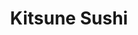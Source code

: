 ---
layout: place
title: "Kitsune Sushi"
permalink: /florida/clearwater/kitsune-sushi.html
stateAbbr: FL
stateName: Florida
cityName: Clearwater
place_id: ChIJKZCi7DDlwogRIJWQpQbYcns
photos:
  - name: >-
      places/ChIJKZCi7DDlwogRIJWQpQbYcns/photos/AeeoHcKjgbt49JfU2o9xfY-5aST08aBmAHtsuS-N0zTZT-plQ2au8VN_8poWJ71qrNVodpRRTg9rxBeDVwVKTzAg77vHosnSr5JL23X7TlWMOx39151Fbd-kBDNIh2-rxQe3RTSM0k4vClBK-eefw2oBB4oX4ckEDzclb2fGO5PotLhOeHuv2dY94n_cr9WmVprdGR0DNT1Z45yCSPq5IWpzs222HsPuN9GHcTaTYi3CFGCc14cWVPCQOJPkc3fW74VU56ExLn0rBZcrXomolFGZINMqPkXV4OVuATcGof_pHXBLhQ
    widthPx: 1038
    heightPx: 852
    authorAttributions:
      - displayName: Kitsune Sushi
        uri: https://maps.google.com/maps/contrib/110533991343745753416
        photoUri: >-
          https://lh3.googleusercontent.com/a-/ALV-UjURi4E6oWf6RRcUsy3Dt9N0Lgh7oxHeC7RRaDqPmUILWwzgenE=s100-p-k-no-mo
    flagContentUri: >-
      https://www.google.com/local/imagery/report/?cb_client=maps_api_places.places_api&image_key=!1e10!2sAF1QipN_yzBy1SObJqOxc4W_sAGVGlixHjeH8AXhrmH-&hl=en-US
    googleMapsUri: >-
      https://www.google.com/maps/place//data=!3m4!1e2!3m2!1sAF1QipN_yzBy1SObJqOxc4W_sAGVGlixHjeH8AXhrmH-!2e10!4m2!3m1!1s0x88c2e530eca29029:0x7b72d806a5909520
  - name: >-
      places/ChIJKZCi7DDlwogRIJWQpQbYcns/photos/AeeoHcLfeFM9izqgvlBQJZHbKUCg7_tjiP8VBs6jtZOSoyzIGgo_FHE-D_MGsV-NgJCTwDlzrgrHdIdejq3hCmYxJBIbXRyQSTTFqBzMSspmSH_k4WRo8-1LbNAJ-dQpE5JGSPPom0hyPfql0Qygz42P7A1g2tBNNEIwkSi4IQ88m6u_6aUzCOkpZePzTsw5eGOGUMbx37c7gVG86ACKK567HpySBzAmpvtru5cSQkEya8B36f3jtfG5ilvEHSuTJTSOKv1yUGJprUlvGYP0pPcupVBel340BJyLUNs96kgNDc-u6A
    widthPx: 3024
    heightPx: 4032
    authorAttributions:
      - displayName: Kitsune Sushi
        uri: https://maps.google.com/maps/contrib/110533991343745753416
        photoUri: >-
          https://lh3.googleusercontent.com/a-/ALV-UjURi4E6oWf6RRcUsy3Dt9N0Lgh7oxHeC7RRaDqPmUILWwzgenE=s100-p-k-no-mo
    flagContentUri: >-
      https://www.google.com/local/imagery/report/?cb_client=maps_api_places.places_api&image_key=!1e10!2sAF1QipPahzdtK7HQ-XaqHI64c0RRaN8tMnM41N9qBwrT&hl=en-US
    googleMapsUri: >-
      https://www.google.com/maps/place//data=!3m4!1e2!3m2!1sAF1QipPahzdtK7HQ-XaqHI64c0RRaN8tMnM41N9qBwrT!2e10!4m2!3m1!1s0x88c2e530eca29029:0x7b72d806a5909520
  - name: >-
      places/ChIJKZCi7DDlwogRIJWQpQbYcns/photos/AeeoHcKTUafWgQfAbn2Ol-dC195G4wMKqbY6FGJX9r8AeoP9DR9gsYZl7gD6XsItNzQLM4V96nOAIWj3opROEhjuvemuaVIrcryc1KPaeqpJuaa5DdczNFelvO_4MTcUq3Q7XKhWzzcsLU7K3cUKJQcWKog6t36d955bAGI5AwKF53HgpGZbTnl4dnAEwp3fs1ePSV9CprI33qR_vRuoX_Q_txNS2GyXzrdYwq0A0btlBZIhQX7U1uZ6br-D_ufpllvKY6MmQta4xGVgiArZClhHqyenpo4tb_7Tlo5v-E6KXEOphw
    widthPx: 4032
    heightPx: 3024
    authorAttributions:
      - displayName: Kitsune Sushi
        uri: https://maps.google.com/maps/contrib/110533991343745753416
        photoUri: >-
          https://lh3.googleusercontent.com/a-/ALV-UjURi4E6oWf6RRcUsy3Dt9N0Lgh7oxHeC7RRaDqPmUILWwzgenE=s100-p-k-no-mo
    flagContentUri: >-
      https://www.google.com/local/imagery/report/?cb_client=maps_api_places.places_api&image_key=!1e10!2sAF1QipNFwRXXjrI-YSH2nPvIJVuHxAiqJ9PvfZqV4YcH&hl=en-US
    googleMapsUri: >-
      https://www.google.com/maps/place//data=!3m4!1e2!3m2!1sAF1QipNFwRXXjrI-YSH2nPvIJVuHxAiqJ9PvfZqV4YcH!2e10!4m2!3m1!1s0x88c2e530eca29029:0x7b72d806a5909520
  - name: >-
      places/ChIJKZCi7DDlwogRIJWQpQbYcns/photos/AeeoHcJsT6aRL7OUdrvFkHqSg-mRs8mJDaP9DnCz5UtkSuzvcYJJugbvKw1E-o-GOI4Z56HmuWrXAG_ye9fLX00DStQ6zNPF_zDofSjYpm5iFulfd1wBfNqFeo_OAjt7Id3lvK0YWTYNJ08S1lZiqCPd1a9T5p8TmCyx_2dE7QfGQAy3PmdKir7I3ZzD4Hqqakgq_qveoETIxThNigqhCUgoEMN5KpjGCKrB8Rcb_8uzvOd4lyQ3WVxlpwbTHyjBxaJ1Z0cN15a_3hp0W4ZICu-pY51_U-jDFD72YRvPY10LAup11A1LMRnUQoSZ01WY9RCm88693zD206zl08_0Z6HMt7q10femrYRSd6TLgiFldf--zkTjvCmaBEkSj5ObTOtBdWNDvzDm8jxbdSZI6HSJ74CgXrJsF6TsTRb4Leg8QxZ0Y8Dg
    widthPx: 4000
    heightPx: 2252
    authorAttributions:
      - displayName: Jdpham
        uri: https://maps.google.com/maps/contrib/107689672275225870318
        photoUri: >-
          https://lh3.googleusercontent.com/a-/ALV-UjWKjQPEL46gc94rQ0L8-c27VUI0NTs0CDXwWXCaJfXQKmDm36kG=s100-p-k-no-mo
    flagContentUri: >-
      https://www.google.com/local/imagery/report/?cb_client=maps_api_places.places_api&image_key=!1e10!2sCIHM0ogKEICAgID72KeC9wE&hl=en-US
    googleMapsUri: >-
      https://www.google.com/maps/place//data=!3m4!1e2!3m2!1sCIHM0ogKEICAgID72KeC9wE!2e10!4m2!3m1!1s0x88c2e530eca29029:0x7b72d806a5909520
  - name: >-
      places/ChIJKZCi7DDlwogRIJWQpQbYcns/photos/AeeoHcKhKnPcAC0MB9PfcsxpNAmsqxws2ma0bCxo33aKpWod0pSLWmwTK8eeYdO6S2MaS9HcPa-oRxz8AE16s_nNe1h704dtiIE2sTvMxSG_HmC-oAQi_LVrTcwkXVBLH0zT5pqVuu6zR8A0pMd-7PGG7EYcMr4BTnoDQw1S10ce9Hef68KAzjA6FZdXVYIY_tRzAJUK7xMhrUZcJBGabdfLzlEiz1oP4h1o2hSJG914Yy5AW4WkrGpsviMmD0mP_6MR9HR2bJE3CmY_Muy97U0cW7utjP-MGZJxqIVBB2hx9aw9p8RfrPlYEf0FjgwNkhPsM8pu7iBmTuUP30UE4S9FRg7yXSySLNKlMn-5OnU0Ld-J8pYJGFkqggYBA-OC9-oUnb_GtppHgc_hK2j3kK79o0cYL4lEv6Sf_mM2AXDGHSIHdXm2K_8ADC-JSLeuqLdD
    widthPx: 4080
    heightPx: 3072
    authorAttributions:
      - displayName: Kevan Sheridan
        uri: https://maps.google.com/maps/contrib/100867641100840652570
        photoUri: >-
          https://lh3.googleusercontent.com/a-/ALV-UjXspHNWPKPYCB_6RioZ5B0Vw3Vs6yaKwGbpWHApyCzfbDFvT4Ak2A=s100-p-k-no-mo
    flagContentUri: >-
      https://www.google.com/local/imagery/report/?cb_client=maps_api_places.places_api&image_key=!1e10!2sCIABIhADydERai_kMGfYEaMAAdcQ&hl=en-US
    googleMapsUri: >-
      https://www.google.com/maps/place//data=!3m4!1e2!3m2!1sCIABIhADydERai_kMGfYEaMAAdcQ!2e10!4m2!3m1!1s0x88c2e530eca29029:0x7b72d806a5909520
  - name: >-
      places/ChIJKZCi7DDlwogRIJWQpQbYcns/photos/AeeoHcKi5oql2zHAjh9cZgiEyuVQHaOswUNQy7Tiwpb2j5dSC6XS-VljOn4GalFyzhlMwjWr0z_sW3MOrwwotCWQAmBmITmQhbZRlOoVnnaPRMoD56gDZlCa_Zm_2eiVoY3_VOstgYH-z9OkHk8G5XAylwhzcNhtChntSfpsu5EnkyxU2lDJEoRyEtzeOqPbeVic4mACYOxrIEnKMatJGXQGKRDiV5-qRI71tRtm_mLLtLn87u4M_RB2-YpLAUXD-bEFTFXjSTYvPtnTCjskXa5FI1YHak1puuSmzPd2F7jbIPj-HGpICrbID7Bdi6WZy_EqUAHOa_Y-h0TJFefubX3leZDT4DmR6LfSpMIztJeyf93snl5820Zr8KSlB9h-_0AyxyAyTrNCJRdJfrDxkUWMiWjPqil2PPjKsPG0B_hp4KtNoIg
    widthPx: 4000
    heightPx: 3000
    authorAttributions:
      - displayName: Josh Diamond
        uri: https://maps.google.com/maps/contrib/114706515204622210396
        photoUri: >-
          https://lh3.googleusercontent.com/a/ACg8ocJ8wyztkw7OdGcxSIU9fEz-U3frEwC3c8d_a8t6HBvebUCXrA=s100-p-k-no-mo
    flagContentUri: >-
      https://www.google.com/local/imagery/report/?cb_client=maps_api_places.places_api&image_key=!1e10!2sCIHM0ogKEICAgIDzxLGtugE&hl=en-US
    googleMapsUri: >-
      https://www.google.com/maps/place//data=!3m4!1e2!3m2!1sCIHM0ogKEICAgIDzxLGtugE!2e10!4m2!3m1!1s0x88c2e530eca29029:0x7b72d806a5909520
  - name: >-
      places/ChIJKZCi7DDlwogRIJWQpQbYcns/photos/AeeoHcJjgfpLOdH8WkPw96f0WIa6uwcC2UP5nJJexlGleQieuYo4gRTNKD0LdeTnouaAho2MatrolQIwK0YeHZ_2NvzY0KMSvpTc5R6oACIRljXCZg4gKv3Kcbf1ezAItnP2gtI6YYHIlePLelOqhvEqH9FX-drE1USyXYejPDdVawLPvpfRh0_GgIEXWnOrctnbxaurP70r_Rtii9FGpQ-ZODfJY5X_n67vnyZLxniErEshBcoVvSWT3_6qBFqZO334RD6xddr923fucutZOiimhTkwMJDKzn_rpWb2L5E8MmAenw
    widthPx: 1440
    heightPx: 1080
    authorAttributions:
      - displayName: Kitsune Sushi
        uri: https://maps.google.com/maps/contrib/110533991343745753416
        photoUri: >-
          https://lh3.googleusercontent.com/a-/ALV-UjURi4E6oWf6RRcUsy3Dt9N0Lgh7oxHeC7RRaDqPmUILWwzgenE=s100-p-k-no-mo
    flagContentUri: >-
      https://www.google.com/local/imagery/report/?cb_client=maps_api_places.places_api&image_key=!1e10!2sAF1QipNTyNlQ8dYDNb1ZTiAd_1INRWBguVSvghZnUySb&hl=en-US
    googleMapsUri: >-
      https://www.google.com/maps/place//data=!3m4!1e2!3m2!1sAF1QipNTyNlQ8dYDNb1ZTiAd_1INRWBguVSvghZnUySb!2e10!4m2!3m1!1s0x88c2e530eca29029:0x7b72d806a5909520
  - name: >-
      places/ChIJKZCi7DDlwogRIJWQpQbYcns/photos/AeeoHcIfbzJauPc3TQj83YNNqn16qCXRulOSTDVFhMyVO989rxNMvvls0aCP58wQ5U5r-XLb0SEKrlaG2SzqmrCWoeZYyZHyY4u9GpYUnJL8A2LFF6tzsHOv-y_vw31LUgdX_PGx16bgZUYapuaOH6G_7NNazeDNHSKNH5UQeLWyFd1yFFOYW8uR1zxiliqNLt-wSGJc9Le1DCS-NoxRGbObLtwZsfxPCdyn6elmniimT8QzO2XoQCR2jbtthyeoPzEKBjJLh8f3Pt5klT4BsF1L8C267ixqWfIhOiVOqgf1Lf_umhDTAA7lcvIEphzxeB-V76B74P1jlM8Q_6W6p2qgRLjt8qGjpkH5yY_pgi1C1AM-s8RqjkrIR2AtGF4H53AfzE8caufDCyCYr3BfuzChVGKoNI3ZrxxTWaeBlcGXoGYxa8-j
    widthPx: 4000
    heightPx: 3000
    authorAttributions:
      - displayName: Hector Lucca
        uri: https://maps.google.com/maps/contrib/104753784770423990781
        photoUri: >-
          https://lh3.googleusercontent.com/a/ACg8ocJ1sD20ZGa6ZK7XILVoso2EznQ6DbjUixq5NKQ_Z6amdJs9Nw=s100-p-k-no-mo
    flagContentUri: >-
      https://www.google.com/local/imagery/report/?cb_client=maps_api_places.places_api&image_key=!1e10!2sCIHM0ogKEICAgIDLudC2wgE&hl=en-US
    googleMapsUri: >-
      https://www.google.com/maps/place//data=!3m4!1e2!3m2!1sCIHM0ogKEICAgIDLudC2wgE!2e10!4m2!3m1!1s0x88c2e530eca29029:0x7b72d806a5909520
  - name: >-
      places/ChIJKZCi7DDlwogRIJWQpQbYcns/photos/AeeoHcLTNI3c3AerADzOxkm8gJIMBp-CKFs1kUHIbuRHVA6U6TA9Lf9frd9s1ZJJR7MTkwrmglZBFTuATSarr68tyVjUIXseOlyP3dfti-442vHfZJ1NUPVtk8GGs0E4l4XfMnUlh_R_yBtZ5uN_6Ro5L9RYG6xgyS65-bmK3fq7N-KaIiDxXxpMQmgo9sBBU0URHPj_-9FFO5Ru9vHv7YG_T7MZ0vi3YiXUxeKqEpqvM9PSNRGbJ64DDRM9czmKmeWJjddBZjwT_g0GX43DE0GjS46cMmP1dFzJOcKFPUohfPzL6xO9Lk-ObiNyRQabY-d2aT4_eyjY7KAkwF3desQWWOQMiXUR8LDi2fPNN93a-5KN0TttiNbZWZdNDmV8dOz61elpr43UcTxN277XR3essz9pquJ1x-m04GBINpSsbEWgVXA7
    widthPx: 4032
    heightPx: 2268
    authorAttributions:
      - displayName: D Demi
        uri: https://maps.google.com/maps/contrib/101124498568789340048
        photoUri: >-
          https://lh3.googleusercontent.com/a/ACg8ocLmNaa2PSaSwhu_PP2RvOoMjK43OkXhujD6YXYBKwnI_kYE4A=s100-p-k-no-mo
    flagContentUri: >-
      https://www.google.com/local/imagery/report/?cb_client=maps_api_places.places_api&image_key=!1e10!2sCIHM0ogKEICAgICz0crZrgE&hl=en-US
    googleMapsUri: >-
      https://www.google.com/maps/place//data=!3m4!1e2!3m2!1sCIHM0ogKEICAgICz0crZrgE!2e10!4m2!3m1!1s0x88c2e530eca29029:0x7b72d806a5909520
  - name: >-
      places/ChIJKZCi7DDlwogRIJWQpQbYcns/photos/AeeoHcKTWWb18PWdCS43rKq1DW2d0GkpfkxWMiJXpSVpm4Y8JCsHko5IuNYjX1gM1OmYPXGfkQf6CT9Yb_XzMkJqVRB_V7jW5rXPUOrUetzmhV_rJMZr2-pCJi8ULDcn1-PQIGMR1jsskjHbObZ0__eiSJjjXGRizdPbciPU9C8dOb1w9gXeqO0mKXqGmMTcE3X06vEjJA95-zOgL2cQL-TUQiUZbq9R7eOE3cT4BA46JuiT0u4qL2OE6kYAa4JaXVqK7kmgx0oh3qbBdBy6Njq_pLGjXjMyjEAyRPR_YmBd7YfZN_e8DZdBMLuwa4Xq78Do6pUtLKRK_EvxXjbOFuFIWq1L7ycHfPpfhKW4XMWqcwXXKsL2xU69p6SZMyOnTn-ntfvcn8E4NuTWSLVRoGnwbESdI9WffPEtiADmTU8Y55PHlbY
    widthPx: 3600
    heightPx: 4800
    authorAttributions:
      - displayName: MiNA
        uri: https://maps.google.com/maps/contrib/103701504225745497748
        photoUri: >-
          https://lh3.googleusercontent.com/a/ACg8ocLbzVNEpTbnahiWK93aCtY8jrnzqq3G2gm6M4t9m85eqHQf9g=s100-p-k-no-mo
    flagContentUri: >-
      https://www.google.com/local/imagery/report/?cb_client=maps_api_places.places_api&image_key=!1e10!2sCIHM0ogKEICAgMCAzarJxwE&hl=en-US
    googleMapsUri: >-
      https://www.google.com/maps/place//data=!3m4!1e2!3m2!1sCIHM0ogKEICAgMCAzarJxwE!2e10!4m2!3m1!1s0x88c2e530eca29029:0x7b72d806a5909520
address: 2659 Roosevelt Blvd unit 101, Clearwater, FL 33760, USA
street: 2659 Roosevelt Blvd unit 101
city: Clearwater
state: FL
zip: '33760'
country: USA
neighborhood: null
latitude: '27.915052'
longitude: '-82.727889'
accessibility_options:
  wheelchairAccessibleParking: true
  wheelchairAccessibleEntrance: true
  wheelchairAccessibleRestroom: true
  wheelchairAccessibleSeating: true
business_status: OPERATIONAL
name: Kitsune Sushi
google_maps_links:
  directionsUri: >-
    https://www.google.com/maps/dir//''/data=!4m7!4m6!1m1!4e2!1m2!1m1!1s0x88c2e530eca29029:0x7b72d806a5909520!3e0
  placeUri: https://maps.google.com/?cid=8895409737069270304
  writeAReviewUri: >-
    https://www.google.com/maps/place//data=!4m3!3m2!1s0x88c2e530eca29029:0x7b72d806a5909520!12e1
  reviewsUri: >-
    https://www.google.com/maps/place//data=!4m4!3m3!1s0x88c2e530eca29029:0x7b72d806a5909520!9m1!1b1
  photosUri: >-
    https://www.google.com/maps/place//data=!4m3!3m2!1s0x88c2e530eca29029:0x7b72d806a5909520!10e5
primary_type: Sushi Restaurant
opening_hours:
  regular: null
  current: null
secondary_opening_hours:
  regular:
    weekdayDescriptions: null
    type: null
  current:
    weekdayDescriptions: null
    type: null
phone: (727) 238-8258
price_level: null
price_range: $20 &ndash; $30
rating: '4.8'
rating_count: 248
website: http://kitsunesushiclearwater.com/
description: null
reviews:
  - name: >-
      places/ChIJKZCi7DDlwogRIJWQpQbYcns/reviews/ChdDSUhNMG9nS0VJQ0FnTURneXIteWlnRRAB
    relativePublishTimeDescription: a month ago
    rating: 5
    text:
      text: >-
        WOW!

        Great decor, atmosphere and vibes.

        Very friendly staff everything was fresh and delicious, not a super long
        wait to be sat and served.

        It really was great, everything was enjoyable. My fiancee and her son
        are picky eaters so they are reluctant to try new places but they both
        loved it! We will all definitely be back.
      languageCode: en
    originalText:
      text: >-
        WOW!

        Great decor, atmosphere and vibes.

        Very friendly staff everything was fresh and delicious, not a super long
        wait to be sat and served.

        It really was great, everything was enjoyable. My fiancee and her son
        are picky eaters so they are reluctant to try new places but they both
        loved it! We will all definitely be back.
      languageCode: en
    authorAttribution:
      displayName: Yader G Sequeira
      uri: https://www.google.com/maps/contrib/114646538624808082584/reviews
      photoUri: >-
        https://lh3.googleusercontent.com/a-/ALV-UjUY0hVbhsxKzkTATcRMG3olSCgNzvdFN0A9_eCa9EuADb_MkUhXww=s128-c0x00000000-cc-rp-mo-ba6
    publishTime: '2025-02-24T04:31:33.380451Z'
    flagContentUri: >-
      https://www.google.com/local/review/rap/report?postId=ChdDSUhNMG9nS0VJQ0FnTURneXIteWlnRRAB&d=17924085&t=1
    googleMapsUri: >-
      https://www.google.com/maps/reviews/data=!4m6!14m5!1m4!2m3!1sChdDSUhNMG9nS0VJQ0FnTURneXIteWlnRRAB!2m1!1s0x88c2e530eca29029:0x7b72d806a5909520
  - name: >-
      places/ChIJKZCi7DDlwogRIJWQpQbYcns/reviews/ChZDSUhNMG9nS0VJQ0FnSUNfNFBYU0ZREAE
    relativePublishTimeDescription: 3 months ago
    rating: 4
    text:
      text: >-
        We went on a Saturday at 3:30 pm our experience is as follows,


        Atmosphere: bright, modern, comfy booths


        Price: I posted a picture of the receipt for you to judge the price, I
        think it was fairly priced because it was so good and creative!!


        Service: 4/5 they were good and friendly :)


        Food: very Americanized in the best way. This place has the most diverse
        rolls and so many options. Good portions and ratio. The pork bao was
        good although a little shy on portions.


        Will be coming back to try noodles!!
      languageCode: en
    originalText:
      text: >-
        We went on a Saturday at 3:30 pm our experience is as follows,


        Atmosphere: bright, modern, comfy booths


        Price: I posted a picture of the receipt for you to judge the price, I
        think it was fairly priced because it was so good and creative!!


        Service: 4/5 they were good and friendly :)


        Food: very Americanized in the best way. This place has the most diverse
        rolls and so many options. Good portions and ratio. The pork bao was
        good although a little shy on portions.


        Will be coming back to try noodles!!
      languageCode: en
    authorAttribution:
      displayName: Ally
      uri: https://www.google.com/maps/contrib/106511003158418354110/reviews
      photoUri: >-
        https://lh3.googleusercontent.com/a/ACg8ocLEZtz5aFlBEk8bhdA9P3poQhQhg_9wEnsrmBs8Pc89vYXq4w=s128-c0x00000000-cc-rp-mo-ba4
    publishTime: '2025-01-11T22:47:03.213142Z'
    flagContentUri: >-
      https://www.google.com/local/review/rap/report?postId=ChZDSUhNMG9nS0VJQ0FnSUNfNFBYU0ZREAE&d=17924085&t=1
    googleMapsUri: >-
      https://www.google.com/maps/reviews/data=!4m6!14m5!1m4!2m3!1sChZDSUhNMG9nS0VJQ0FnSUNfNFBYU0ZREAE!2m1!1s0x88c2e530eca29029:0x7b72d806a5909520
  - name: >-
      places/ChIJKZCi7DDlwogRIJWQpQbYcns/reviews/ChdDSUhNMG9nS0VJQ0FnTUNBemFySnV3RRAB
    relativePublishTimeDescription: 2 months ago
    rating: 5
    text:
      text: >-
        Love it here. Been coming since 2024. Consistent, cannot complain about
        the ambiance, service and menu! The service is great when you dine in
        and when you place to go orders. Well packaged and not stingy with
        portions and sides. Our favorite go to is the spicy miso ramen, yellow
        tail sashimi and the US 19 roll.Btw you can substitute ingredients, we
        always order sushi without cream cheese and they offer gluten free soy
        sauce and in general, they cater to people with allergies as well. We
        always make room for dessert too, love the fried ice cream and we tried
        all flavors.


        Kitsune is so clean and definitely great place for families, date nights
        and they play great music. We always leave full and extremely satisfied.
        Thank you!!!
      languageCode: en
    originalText:
      text: >-
        Love it here. Been coming since 2024. Consistent, cannot complain about
        the ambiance, service and menu! The service is great when you dine in
        and when you place to go orders. Well packaged and not stingy with
        portions and sides. Our favorite go to is the spicy miso ramen, yellow
        tail sashimi and the US 19 roll.Btw you can substitute ingredients, we
        always order sushi without cream cheese and they offer gluten free soy
        sauce and in general, they cater to people with allergies as well. We
        always make room for dessert too, love the fried ice cream and we tried
        all flavors.


        Kitsune is so clean and definitely great place for families, date nights
        and they play great music. We always leave full and extremely satisfied.
        Thank you!!!
      languageCode: en
    authorAttribution:
      displayName: MiNA
      uri: https://www.google.com/maps/contrib/103701504225745497748/reviews
      photoUri: >-
        https://lh3.googleusercontent.com/a/ACg8ocLbzVNEpTbnahiWK93aCtY8jrnzqq3G2gm6M4t9m85eqHQf9g=s128-c0x00000000-cc-rp-mo-ba3
    publishTime: '2025-02-03T07:00:03.421353Z'
    flagContentUri: >-
      https://www.google.com/local/review/rap/report?postId=ChdDSUhNMG9nS0VJQ0FnTUNBemFySnV3RRAB&d=17924085&t=1
    googleMapsUri: >-
      https://www.google.com/maps/reviews/data=!4m6!14m5!1m4!2m3!1sChdDSUhNMG9nS0VJQ0FnTUNBemFySnV3RRAB!2m1!1s0x88c2e530eca29029:0x7b72d806a5909520
  - name: >-
      places/ChIJKZCi7DDlwogRIJWQpQbYcns/reviews/ChdDSUhNMG9nS0VJQ0FnSURfMHVqamd3RRAB
    relativePublishTimeDescription: 2 months ago
    rating: 5
    text:
      text: >-
        Better than expected. knew this would be good but didn't expect such
        great interior design and multiple kitsunes. The mural because the sushi
        makers seems beautiful. They have beautiful art and decor on the inside.

        I had sashimi which was very good 👍as well as the salad my partner did
        not desire and the clear soup both were delicious; and a pork katsu. For
        me personally it was a bit too thin and crunchy but that's just me.

        My partner on the other hand has a spicy tonkatsu ramen with pork belly
        and he really liked it. To the point I was not able to capture before he
        dove into his meal.


        Will come back to try the other options as they also have hibachi,
        rolls, udon and various other sides and starters I would like to try


        The miso was the only thing not up to par from previous experiences. Not
        enough tofu.
      languageCode: en
    originalText:
      text: >-
        Better than expected. knew this would be good but didn't expect such
        great interior design and multiple kitsunes. The mural because the sushi
        makers seems beautiful. They have beautiful art and decor on the inside.

        I had sashimi which was very good 👍as well as the salad my partner did
        not desire and the clear soup both were delicious; and a pork katsu. For
        me personally it was a bit too thin and crunchy but that's just me.

        My partner on the other hand has a spicy tonkatsu ramen with pork belly
        and he really liked it. To the point I was not able to capture before he
        dove into his meal.


        Will come back to try the other options as they also have hibachi,
        rolls, udon and various other sides and starters I would like to try


        The miso was the only thing not up to par from previous experiences. Not
        enough tofu.
      languageCode: en
    authorAttribution:
      displayName: Skully Kat
      uri: https://www.google.com/maps/contrib/107631934546289873748/reviews
      photoUri: >-
        https://lh3.googleusercontent.com/a-/ALV-UjXCg1PR7sx4Jwg-md4osdZU9e2in1kfyps9eTL5Nz9Cs6vRPVac=s128-c0x00000000-cc-rp-mo-ba5
    publishTime: '2025-01-23T01:48:55.894915Z'
    flagContentUri: >-
      https://www.google.com/local/review/rap/report?postId=ChdDSUhNMG9nS0VJQ0FnSURfMHVqamd3RRAB&d=17924085&t=1
    googleMapsUri: >-
      https://www.google.com/maps/reviews/data=!4m6!14m5!1m4!2m3!1sChdDSUhNMG9nS0VJQ0FnSURfMHVqamd3RRAB!2m1!1s0x88c2e530eca29029:0x7b72d806a5909520
  - name: >-
      places/ChIJKZCi7DDlwogRIJWQpQbYcns/reviews/ChZDSUhNMG9nS0VJQ0FnSUR2bWJHRlVREAE
    relativePublishTimeDescription: 3 months ago
    rating: 5
    text:
      text: >-
        What a great find this place was! I saw it while I was in the area
        around lunch time and decided to give it a try. It's beautifully
        decorated extremely comfortable atmosphere.


        Jonelyn was my server and she was so friendly, so sweet with an ever
        present beautiful smile! I had a few questions about some of the menu
        items and she patiently explained them to me. I had a miso soup which
        was hot fresh and delicious. I then decided to be a little adventurous
        although it didn't sound very appetizing and tried the octopus balls
        appetizer. Before you pass judgement..haha.. with the help of Google I
        confirmed that octopus do not have balls! This dish is chopped up
        octopus meat and other seasonings formed into a ball with dough and
        lightly fried with a very delicious sauce. They were absolutely
        fantastic! Don't let the name turn you off.


        Next I had a volcano sushi roll. Presentation was outstanding and the
        flavor was fantastic! Anyone that has eaten Sushi before knows at first
        bite how fresh the fish and other ingredients are. I knew right away the
        ingredients were all Super fresh and again very delicious!


        I will return to try other things on their menu as there were so many
        options that both sounded and looked great! Overall rating for Kitsuné
        10 out of 10. A must try for all!
      languageCode: en
    originalText:
      text: >-
        What a great find this place was! I saw it while I was in the area
        around lunch time and decided to give it a try. It's beautifully
        decorated extremely comfortable atmosphere.


        Jonelyn was my server and she was so friendly, so sweet with an ever
        present beautiful smile! I had a few questions about some of the menu
        items and she patiently explained them to me. I had a miso soup which
        was hot fresh and delicious. I then decided to be a little adventurous
        although it didn't sound very appetizing and tried the octopus balls
        appetizer. Before you pass judgement..haha.. with the help of Google I
        confirmed that octopus do not have balls! This dish is chopped up
        octopus meat and other seasonings formed into a ball with dough and
        lightly fried with a very delicious sauce. They were absolutely
        fantastic! Don't let the name turn you off.


        Next I had a volcano sushi roll. Presentation was outstanding and the
        flavor was fantastic! Anyone that has eaten Sushi before knows at first
        bite how fresh the fish and other ingredients are. I knew right away the
        ingredients were all Super fresh and again very delicious!


        I will return to try other things on their menu as there were so many
        options that both sounded and looked great! Overall rating for Kitsuné
        10 out of 10. A must try for all!
      languageCode: en
    authorAttribution:
      displayName: Costa Rica TravelExperts
      uri: https://www.google.com/maps/contrib/102012317594496663599/reviews
      photoUri: >-
        https://lh3.googleusercontent.com/a-/ALV-UjXWRL5vqUs1i2d0tCHpxrrCESI2dKtQhkeeX0-_ha-02fM_Jqua=s128-c0x00000000-cc-rp-mo-ba5
    publishTime: '2024-12-21T21:59:20.654096Z'
    flagContentUri: >-
      https://www.google.com/local/review/rap/report?postId=ChZDSUhNMG9nS0VJQ0FnSUR2bWJHRlVREAE&d=17924085&t=1
    googleMapsUri: >-
      https://www.google.com/maps/reviews/data=!4m6!14m5!1m4!2m3!1sChZDSUhNMG9nS0VJQ0FnSUR2bWJHRlVREAE!2m1!1s0x88c2e530eca29029:0x7b72d806a5909520
parking_options:
  freeParkingLot: true
  freeStreetParking: true
payment_options:
  acceptsCreditCards: true
  acceptsDebitCards: true
  acceptsCashOnly: false
allow_dogs: null
curbside_pickup: null
delivery: true
dine_in: true
good_for_children: true
good_for_groups: true
good_for_sports: true
live_music: false
menu_for_children: true
outdoor_seating: false
reservable: true
restroom: true
serves_beer: true
serves_breakfast: null
serves_brunch: null
serves_cocktails: true
serves_coffee: null
serves_dinner: true
serves_dessert: true
serves_lunch: true
serves_vegetarian_food: true
serves_wine: true
takeout: true

---